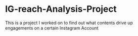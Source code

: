 # IG-reach-Analysis-Project
This is a project I worked on to find out what contents drive up engagements on a certain Instagram Account

